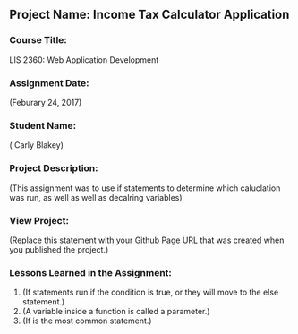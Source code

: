 ## Project Name:  Income Tax Calculator Application

### Course Title:
LIS 2360:  Web Application Development

### Assignment Date:  
(Feburary 24, 2017)

### Student Name:  
( Carly Blakey)

### Project Description:
(This assignment was to use if statements to determine which caluclation was run, as well as well as decalring variables)

### View Project:
(Replace this statement with your Github Page URL that was created when you 
 published the project.)

### Lessons Learned in the Assignment:
1. (If statements run if the condition is true, or they will move to the else statement.)
2. (A variable inside a function is called a parameter.)
3. (If is the most common statement.)
